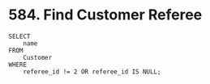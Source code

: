 # 584. Find Customer Referee

```mysql
SELECT
    name 
FROM
    Customer
WHERE
    referee_id != 2 OR referee_id IS NULL;
```